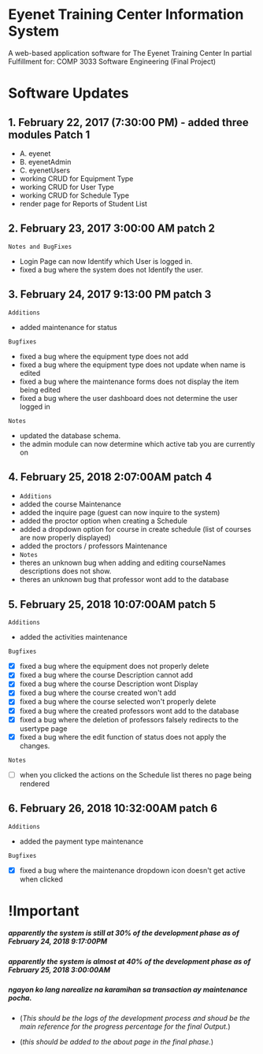 # Eyenet Training Center Information System
A web-based application software for The Eyenet Training Center
In partial Fulfillment for: COMP 3033 Software Engineering (Final Project)

# Software Updates

## 1. February 22, 2017  (7:30:00 PM) - added three modules  Patch 1
- A. eyenet
- B. eyenetAdmin
- C. eyenetUsers
- working CRUD for Equipment Type
- working CRUD for User Type
- working CRUD for Schedule Type
- render page for Reports of Student List

## 2. February 23, 2017 3:00:00 AM patch 2
`Notes and BugFixes`
- Login Page can now Identify which User is logged in. 
- fixed a bug where the system does not Identify the user. 

## 3. February 24, 2017 9:13:00 PM patch 3

`Additions`
- added maintenance for status

`Bugfixes`
- fixed a bug where the equipment type does not add
- fixed a bug where the equipment type does not update when name is edited
- fixed a bug where the maintenance forms does not display the item being edited
- fixed a bug where the user dashboard does not determine the user logged in

`Notes`
- updated the database schema.
- the admin module can now determine which active tab you are currently on 

## 4. February 25, 2018 2:07:00AM patch 4
- `Additions` 
- added the course Maintenance
- added the inquire page (guest can now inquire to the system)
- added the proctor option when creating a Schedule 
- added a dropdown option for course in create schedule (list of courses are now properly displayed)
- added the proctors / professors Maintenance
- `Notes`
- theres an unknown bug when adding and editing courseNames descriptions does not show.
- theres an unknown bug that professor wont add to the database

## 5. February 25, 2018 10:07:00AM patch 5
`Additions` 
- added the activities maintenance

`Bugfixes`
- [x] fixed a bug where the equipment does not properly delete
- [x] fixed a bug where the course Description cannot add
- [x] fixed a bug where the course Description wont Display
- [x] fixed a bug where the course created won't add
- [x] fixed a bug where the course selected won't properly delete
- [x] fixed a bug where the created professors wont add to the database
- [x] fixed a bug where the deletion of professors falsely redirects to the usertype page
- [x] fixed a bug where the edit function of status does not apply the changes.  

`Notes`
- [ ] when you clicked the actions on the Schedule list theres no page being rendered

## 6. February 26, 2018 10:32:00AM patch 6
`Additions`
- added the payment type maintenance

`Bugfixes`
- [x] fixed a bug where the maintenance dropdown icon doesn't get active when clicked

# !Important

##### apparently the system is still at 30% of the development phase as of February 24, 2018 9:17:00PM

##### apparently the system is almost at 40% of the development phase as of February 25, 2018 3:00:00AM

##### ngayon ko lang narealize na karamihan sa transaction ay maintenance pocha.


- (*This should be the logs of the development process and shoud be the main reference for the progress percentage for the final Output.*)

- (*this should be added to the about page in the final phase.*)